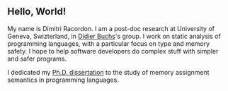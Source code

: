 ## Hello, World!

My name is Dimitri Racordon.
I am a post-doc research at University of Geneva, Swizterland, in [Didier Buchs](https://scholar.google.com/citations?user=3dWTmooAAAAJ)'s group.
I work on static analysis of programming languages, with a particular focus on type and memory safety.
I hope to help software developers do complex stuff with simpler and safer programs.

I dedicated my [Ph.D. dissertation](https://archive-ouverte.unige.ch/unige:127105) to the study of memory assignment semantics in programming languages.
